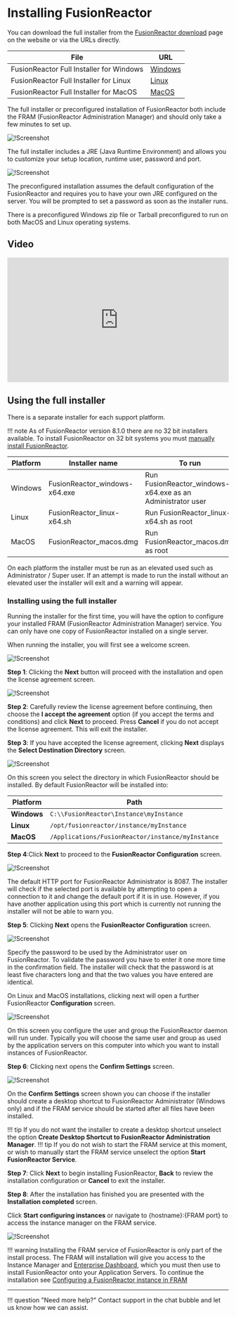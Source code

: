 # Installing FusionReactor

You can download the full installer from the [FusionReactor download](https://www.fusion-reactor.com/download) page on the website or via the URLs directly.

| File | URL |
|--- |--- |
| FusionReactor Full Installer for Windows | [Windows](https://download.fusionreactor.io/FR/Latest/FusionReactor_windows-x64.exe)  |
| FusionReactor Full Installer for Linux | [Linux](https://download.fusionreactor.io/FR/Latest/FusionReactor_linux-x64.sh) |
| FusionReactor Full Installer for MacOS | [MacOS](https://download.fusionreactor.io/FR/Latest/FusionReactor_macos.dmg) |

The full installer or preconfigured installation of FusionReactor both include the
FRAM (FusionReactor Administration Manager) and should only take a few minutes to set up.

![!Screenshot](/frdocs/Monitor-your-data/FR-Agent/Images/Full-Installer-download.jpg)

The full installer includes a JRE (Java Runtime Environment) and allows you to customize your setup location, runtime user, password and port.

![!Screenshot](/frdocs/Monitor-your-data/FR-Agent/Images/Pre-Configured-Installers.jpg)

The preconfigured installation assumes the default configuration of the FusionReactor and requires you to have your own JRE configured on the server. You will be prompted to set a password as soon as the installer runs.

There is a preconfigured Windows zip file or Tarball preconfigured to run on both MacOS and Linux operating systems.

## Video

<div style="padding:56.25% 0 0 0;position:relative;"><iframe src="https://player.vimeo.com/video/930599280?badge=0&amp;autopause=0&amp;player_id=0&amp;app_id=58479" frameborder="0" allow="autoplay; fullscreen; picture-in-picture; clipboard-write" style="position:absolute;top:0;left:0;width:100%;height:100%;" title="Quick and Easy Installation of FusionReactor Administration Manager (FRAM) on Windows"></iframe></div><script src="https://player.vimeo.com/api/player.js"></script>

## Using the full installer
There is a separate installer for each support platform.

!!! note
    As of FusionReactor version 8.1.0 there are no 32 bit installers available.
    To install FusionReactor on 32 bit systems you must [manually install FusionReactor](../Manual/Manual-Installation.md).

| Platform | Installer name | To run |
| --- | --- | --- |
| Windows |FusionReactor_windows-x64.exe | Run FusionReactor_windows-x64.exe as an Administrator user |
| Linux | FusionReactor_linux-x64.sh | Run FusionReactor_linux-x64.sh as root |
| MacOS | FusionReactor_macos.dmg | Run FusionReactor_macos.dmg as root |

On each platform the installer must be run as an elevated used such as Administrator / Super user. If an attempt is made to run the install without an elevated user the installer will exit and a warning will appear.

### Installing using the full installer
Running the installer for the first time, you will have the option to configure your installed FRAM (FusionReactor Administration Manager) service. You can only have one copy of FusionReactor installed on a single server.

When running the installer, you will first see a welcome screen.

![!Screenshot](/frdocs/Monitor-your-data/FR-Agent/Images/Full-installer-welcome.jpg)

**Step 1**: Clicking the **Next** button will proceed with the installation and open the license agreement screen.

![!Screenshot](/frdocs/Monitor-your-data/FR-Agent/Images/Full-installer-license-agreement.jpg)

**Step 2**: Carefully review the license agreement before continuing, then choose the **I accept the agreement** option (if you accept the terms and conditions) and click **Next** to proceed. Press **Cancel** if you do not accept the license agreement. This will exit the installer.

**Step 3**: If you have accepted the license agreement, clicking **Next**  displays the **Select Destination Directory** screen.

![!Screenshot](/frdocs/Monitor-your-data/FR-Agent/Images/Full-installer-directory.jpg)

On this screen you select the directory in which FusionReactor should be installed. By default FusionReactor will be installed into:

| Platform | Path|
|--- |--- |
| **Windows** | ```C:\\FusionReactor\Instance\myInstance``` |
| **Linux** | ```/opt/fusionreactor/instance/myInstance``` |
| **MacOS** | ```/Applications/FusionReactor/instance/myInstance``` |

**Step 4**:Click **Next** to proceed to the **FusionReactor Configuration** screen.

![!Screenshot](/frdocs/Monitor-your-data/FR-Agent/Images/Full-installer-port.jpg)

The default HTTP port for FusionReactor Administrator is 8087. The installer will check if the selected port is available by attempting to open a connection to it and change the default port if it is in use. However, if you have another application using this port which is currently not running the installer will not be able to warn you.

**Step 5**: Clicking **Next** opens the **FusionReactor Configuration** screen.

![!Screenshot](/frdocs/Monitor-your-data/FR-Agent/Images/Full-installer-password.jpg)

Specify the password to be used by the Administrator user on FusionReactor. To validate the password you have to enter it one more time in the confirmation field. The installer will check that the password is at least five characters long and that the two values you have entered are identical.

On Linux and MacOS installations, clicking next will open a further FusionReactor **Configuration** screen.

![!Screenshot](/frdocs/Monitor-your-data/FR-Agent/Images/Full-installer-unix-runtime-user.jpg)

On this screen you configure the user and group the FusionReactor daemon will run under. Typically you will choose the same user and group as used by the application servers on this computer into which you want to install instances of FusionReactor.

**Step 6**: Clicking next opens the **Confirm Settings** screen.

![!Screenshot](/frdocs/Monitor-your-data/FR-Agent/Images/Full-installer-confirmation.jpg)

On the **Confirm Settings** screen shown  you can choose if the installer should create a desktop shortcut to FusionReactor Administrator (Windows only) and if the FRAM service should be started after all files have been installed.

!!! tip
    If you do not want the installer to create a desktop shortcut unselect the option **Create Desktop Shortcut to FusionReactor Administration Manager**. 
!!! tip
    If you do not wish to start the FRAM service at this moment, or wish to manually start the FRAM service unselect the option **Start FusionReactor Service**.

**Step 7**: Click **Next** to begin installing FusionReactor, **Back** to review the installation configuration or **Cancel** to exit the installer.



**Step 8**: After the installation has finished you are presented with the **Installation completed** screen. 

Click **Start configuring instances** or navigate to {hostname}:{FRAM port} to access the instance manager on the FRAM service.

![!Screenshot](/frdocs/Monitor-your-data/FR-Agent/Images/Full-installer-complete.jpg)


!!! warning
    Installing the FRAM service of FusionReactor is only part of the install process. The FRAM will installation will give you
     access to the Instance Manager and [Enterprise Dashboard](/frdocs/Data-insights/Features/Enterprise-Dashboard/Enterprise-Dashboard/), which you must then use to install FusionReactor onto your 
      Application
      Servers.
    To continue the installation see [Configuring a FusionReactor instance in FRAM](/frdocs/Monitor-your-data/FR-Agent/Installation/FRAM/)


___

!!! question "Need more help?"
    Contact support in the chat bubble and let us know how we can assist.